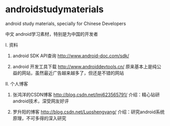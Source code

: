 # androidstudymaterials
android study materials, specially for Chinese Developers

中文
android学习素材，特别是为中国的开发者

I. 资料
1. android SDK API查询
http://www.android-doc.com/sdk/

2. android 开发工具下载
http://www.androiddevtools.cn/
原来基本上是纯公益的网站，虽然最近广告越来越多了，但还是不错的网站

II. 个人博客
1. 张鸿洋的CSDN博客
http://blog.csdn.net/lmj623565791/
介绍：精心钻研android技术，深受网友好评

2. 罗升阳的博客
http://blog.csdn.net/Luoshengyang/
介绍：研究android系统原理，不可多得的深入研究


